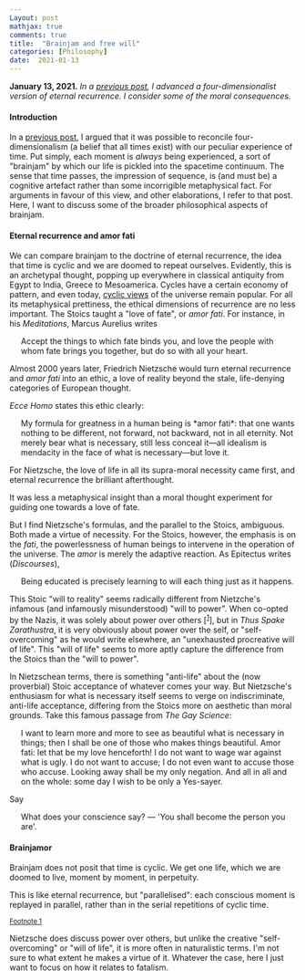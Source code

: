 ```yaml
---
Layout: post
mathjax: true
comments: true
title:  "Brainjam and free will"
categories: [Philosophy]
date:  2021-01-13
---
```


**January 13, 2021.** *In a
  [previous post](https://hapax.github.io/philosophy/physics/psychology-time/),
  I advanced a four-dimensionalist version of eternal recurrence. I
  consider some of the moral consequences.*

#### Introduction

In a
[previous post](https://hapax.github.io/philosophy/physics/psychology-time/),
I argued that it was possible to reconcile four-dimensionalism (a
belief that all times exist) with our peculiar experience of time.
Put simply, each moment is *always* being experienced, a sort
of "brainjam" by which our life is pickled into the
spacetime continuum.
The sense that time passes, the impression of sequence, is (and must
be) a cognitive artefact rather than some incorrigible metaphysical fact.
For arguments in favour of this view, and other elaborations, I refer
to that post.
Here, I want to discuss some of the broader philosophical aspects of brainjam.

#### Eternal recurrence and amor fati

We can compare brainjam to the doctrine of eternal recurrence,
the idea that time is cyclic and we are doomed to repeat ourselves.
Evidently, this is an archetypal thought, popping up everywhere in
classical antiquity from Egypt to India, Greece to Mesoamerica.
Cycles have a certain economy of pattern, and even today,
[cyclic views](https://en.wikipedia.org/wiki/Cycles_of_Time)
of the universe remain popular.
For all its metaphysical prettiness, the ethical dimensions of
recurrence are no less important.
The Stoics taught a "love of fate", or *amor fati*. For instance, in
his *Meditations*, Marcus Aurelius writes

<span style="padding-left: 20px; display:block">
Accept the things to which fate binds you, and love the people with
whom fate brings you together, but do so with all your heart.
</span>

Almost 2000 years later, Friedrich Nietzsche would turn eternal
recurrence and *amor fati* into an ethic, a
love of reality beyond the stale, life-denying categories of European thought.
<!-- to counterbalance his infamously negative attitudes towards European
morality. -->
*Ecce Homo* states this ethic clearly:

<span style="padding-left: 20px; display:block">
My formula for greatness in a human being is *amor fati*: that one wants
nothing to be different, not forward, not backward, not in all
eternity. Not merely bear what is necessary, still less conceal it—all
idealism is mendacity in the face of what is necessary—but love it.
</span>

For Nietzsche, the love of life in all its
supra-moral necessity came first, and eternal recurrence the brilliant
afterthought.
<!--, or rather, of the love of necessity.-->
It was less a metaphysical insight than a moral
thought experiment for guiding one towards a love of fate.
<!-- guiding the individual towards *amor fati*. -->
<!-- Eternal recurrence rather a thought experiment by which to guide the individual towards
*amor fati*.
He equates this with a love of life and a rejection of the milquetoast
religious sensibilities he so detested. 
Whatever the similarities, there are subtle shifts in emphasis that
will lead us away, I think, from the indiscriminate acceptance of
Nietzsche's *amor fati*. -->
But I find Nietzsche's formulas, and the parallel to the Stoics,
ambiguous.
Both made a virtue of necessity.
For the Stoics, however, the emphasis is on the *fati*, the
powerlessness of human beings to intervene in the operation of the
universe.
The *amor* is merely the adaptive reaction.
As Epitectus writes (*Discourses*),

<span style="padding-left: 20px; display:block">
Being educated is precisely learning to will each thing just as it happens.
</span>
<!-- The Stoics had a bleak outlook on the human lot, and their love of
fate sprung from a philosophy of powerlessness within one's own life,
not from any grand cosmogony.
<!-- This springs from a bleak outlook on the human lot rather than any
cosmogonic musings. -->

This Stoic "will to reality" seems radically different from Nietzche's
infamous (and infamously misunderstood) "will to power".
When co-opted by the Nazis, it was solely about power over others [<sup><a id="fnr.1" name="fnr.1" class="footref" href="#fn.1">1</a></sup>], but in
*Thus Spake Zarathustra*, it is very obviously about power over the
self, or "self-overcoming" as he would write elsewhere, an
"unexhausted procreative will of life".
This "will of life" seems to more aptly capture the difference from
the Stoics than the "will to power".
<!-- , and also distinct from the Schopenhauerian "will to live", or mere
self-preservation. -->

In Nietzschean terms, there is something "anti-life" about the (now
proverbial) Stoic acceptance of whatever comes your way.
But Nietzsche's enthusiasm for what is necessary itself seems to verge
on indiscriminate, anti-life acceptance, differing from the Stoics more on
aesthetic than moral grounds.
Take this famous passage from *The Gay Science*:

<span style="padding-left: 20px; display:block">
I want to learn more and more to see as beautiful what is necessary in
things; then I shall be one of those who makes things beautiful. Amor
fati: let that be my love henceforth! I do not want to wage war
against what is ugly. I do not want to accuse; I do not even want to
accuse those who accuse. Looking away shall be my only negation. And
all in all and on the whole: some day I wish to be only a Yes-sayer.
</span>

Say 

<span style="padding-left: 20px; display:block">
What does your conscience say? — 'You shall become the person you are'.
</span>

#### Brainjamor

Brainjam does not posit that time is cyclic.
We get one life, which we are doomed to live, moment by moment, in perpetuity.
<!-- Although the details differ from eternal recurrence, the implications
are the same: you will live forever, but this particular life, so make
it a good one. -->
<!-- Although *amor fati* is naturally connected to this idea, it does not
obviously follow. In Nietzsche's case, a love of life in all its
supra-moral necessity came first, and the pretty thought
experiment---eternal recurrence---was the brilliant afterthought.
I'd like to go in the other direction, starting with brainjam and
seeing what loves, if any, it licenses, the "brainjamor" if you'll
excuse the highbrow doggerel.
If we are boringly Humean-->
This is like eternal recurrence, but "parallelised": each
conscious moment is replayed in parallel, rather than in the serial repetitions of cyclic time.
<!-- The emphasis on moments in some sense "parallelises" eternal
recurrence. -->

<div class="footdef"><sup><a id="fn.1" name="fn.1" class="footnum"
href="#fnr.1">Footnote 1</a></sup> <p class="footpara">
Nietzsche does discuss power over others, but
unlike the creative "self-overcoming" or "will of life", it is more often in
naturalistic terms. I'm not sure to what extent he makes a virtue  of it.
Whatever the case, here I just want to focus on how it relates to fatalism.
</p></div>
